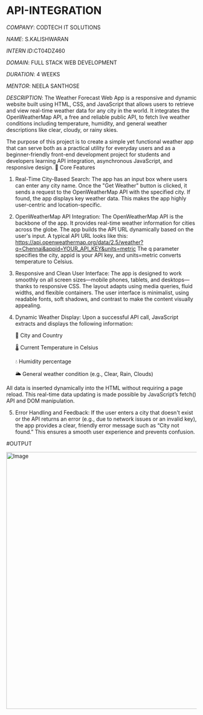 # API-INTEGRATION

*COMPANY*: CODTECH IT SOLUTIONS

*NAME*: S.KALISHWARAN

*INTERN ID*:CT04DZ460

*DOMAIN*: FULL STACK WEB DEVELOPMENT

*DURATION*: 4 WEEKS

*MENTOR*: NEELA SANTHOSE

*DESCRIPTION*:
        The Weather Forecast Web App is a responsive and dynamic website built using HTML, CSS, and JavaScript that allows users to retrieve and view real-time weather data for any city in the world. It integrates the OpenWeatherMap API, a free and reliable public API, to fetch live weather conditions including temperature, humidity, and general weather descriptions like clear, cloudy, or rainy skies.

The purpose of this project is to create a simple yet functional weather app that can serve both as a practical utility for everyday users and as a beginner-friendly front-end development project for students and developers learning API integration, asynchronous JavaScript, and responsive design.
🔧 Core Features

1. Real-Time City-Based Search:
The app has an input box where users can enter any city name. Once the "Get Weather" button is clicked, it sends a request to the OpenWeatherMap API with the specified city. If found, the app displays key weather data. This makes the app highly user-centric and location-specific.

2. OpenWeatherMap API Integration:
The OpenWeatherMap API is the backbone of the app. It provides real-time weather information for cities across the globe. The app builds the API URL dynamically based on the user's input. A typical API URL looks like this:
https://api.openweathermap.org/data/2.5/weather?q=Chennai&appid=YOUR_API_KEY&units=metric
The q parameter specifies the city, appid is your API key, and units=metric converts temperature to Celsius.

3. Responsive and Clean User Interface:
The app is designed to work smoothly on all screen sizes—mobile phones, tablets, and desktops—thanks to responsive CSS. The layout adapts using media queries, fluid widths, and flexible containers. The user interface is minimalist, using readable fonts, soft shadows, and contrast to make the content visually appealing.

4. Dynamic Weather Display:
Upon a successful API call, JavaScript extracts and displays the following information:

    🌆 City and Country

    🌡️ Current Temperature in Celsius

    💧 Humidity percentage

    🌥️ General weather condition (e.g., Clear, Rain, Clouds)

All data is inserted dynamically into the HTML without requiring a page reload. This real-time data updating is made possible by JavaScript’s fetch() API and DOM manipulation.

5. Error Handling and Feedback:
If the user enters a city that doesn't exist or the API returns an error (e.g., due to network issues or an invalid key), the app provides a clear, friendly error message such as “City not found.” This ensures a smooth user experience and prevents confusion.


#OUTPUT

 <img width="1356" height="679" alt="Image" src="https://github.com/user-attachments/assets/2b74822f-c347-4271-a6f2-131bf43577e9" />
 

